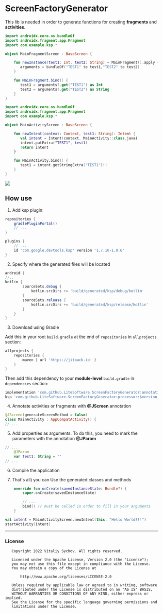 # ScreenFactoryGenerator

This lib is needed in order to generate functions for creating **fragments** and **activities**.


```kotlin
import androidx.core.os.bundleOf
import androidx.fragment.app.Fragment
import com.example.ksp.*

object MainFragmentScreen : BaseScreen {

    fun newInstance(test1: Int, test2: String) = MainFragment().apply {
       arguments = bundleOf("TEST1" to test1,"TEST2" to test2)
    }

    fun MainFragment.bind() {
       test1 = arguments?.get("TEST1") as Int
       test2 = arguments?.get("TEST2") as String
    }
}
```

```kotlin
import androidx.core.os.bundleOf
import androidx.fragment.app.Fragment
import com.example.ksp.*

object MainActivityScreen : BaseScreen {

    fun newIntent(context: Context, test1: String): Intent { 
       val intent = Intent(context, MainActivity::class.java)
       intent.putExtra("TEST1", test1)
       return intent
    }

    fun MainActivity.bind() {
       test1 = intent.getStringExtra("TEST1")!!
    }
}
```

[![](https://jitpack.io/v/LiteSoftware/ScreenFactoryGenerator.svg)](https://jitpack.io/#LiteSoftware/ScreenFactoryGenerator)

## How use

1. Add ksp plugin:

```groovy
repositories {
    gradlePluginPortal()
    // ...
}
```

```groovy
plugins {
    // ...
    id 'com.google.devtools.ksp' version '1.7.10-1.0.6'
}
```

2. Specify where the generated files will be located

```groovy
android {
//..
kotlin {
        sourceSets.debug {
            kotlin.srcDirs += 'build/generated/ksp/debug/kotlin'
        }
        sourceSets.release {
            kotlin.srcDirs += 'build/generated/ksp/release/kotlin'
        }
    }
}
```

3. Download using Gradle

Add this in your root `build.gradle` at the end of `repositories` in `allprojects` section:
```groovy
allprojects {
    repositories {
        maven { url 'https://jitpack.io' }
    }
}
```

Then add this dependency to your **module-level** `build.gradle` in `dependencies` section:
```groovy
implementation 'com.github.LiteSoftware.ScreenFactoryGenerator:annotation:$version'
ksp 'com.github.LiteSoftware.ScreenFactoryGenerator:processor:$version'

```

4. Annotate activities or fragments with **@JScreen** annotation

```kotlin
@JScreen(generateScreenMethod = false)
class MainActivity : AppCompatActivity() {
// ...
```

5. Add properties as arguments. To do this, you need to mark the parameters with the annotation **@JParam**

```kotlin
// ...
    @JParam
    var test1: String = ""
// ...
```

6. Compile the application

7. That's all) you can Use the generated classes and methods

```kotlin
    override fun onCreate(savedInstanceState: Bundle?) {
        super.onCreate(savedInstanceState)

        // ...
        bind() // must be called in order to fill in your arguments
    }
```

```kotlin
val intent = MainActivityScreen.newIntent(this, "Hello World!!!")
startActivity(intent)
```


---

### License

```
   Copyright 2022 Vitaliy Sychov. All rights reserved.

   Licensed under the Apache License, Version 2.0 (the "License");
   you may not use this file except in compliance with the License.
   You may obtain a copy of the License at

       http://www.apache.org/licenses/LICENSE-2.0

   Unless required by applicable law or agreed to in writing, software
   distributed under the License is distributed on an "AS IS" BASIS,
   WITHOUT WARRANTIES OR CONDITIONS OF ANY KIND, either express or implied.
   See the License for the specific language governing permissions and
   limitations under the License.
```

